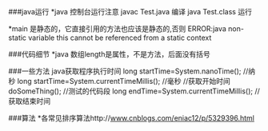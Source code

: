 ###java运行
*java 控制台运行注意
javac Test.java 编译
java Test.class 运行

*main 是静态的，它直接引用的方法也应该是静态的,否则
ERROR:java non-static variable this cannot be referenced from a static context 

###代码细节
*java 数组length是属性，不是方法，后面没有括号

###一些方法
java获取程序执行时间 
long startTime=System.nanoTime(); //纳秒
long startTime=System.currentTimeMillis(); //毫秒  //获取开始时间
doSomeThing();  //测试的代码段
long endTime=System.currentTimeMillis(); //获取结束时间

###算法
*各常见排序算法http://www.cnblogs.com/eniac12/p/5329396.html









